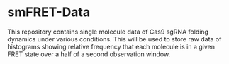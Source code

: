 # smFRET-Data
This repository contains single molecule data of Cas9 sgRNA folding dynamics under various conditions. This will be used to store raw data of histograms showing relative frequency that each molecule is in a given FRET state over a half of a second observation window.
